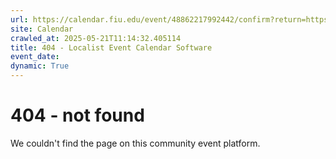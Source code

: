 ```yaml
---
url: https://calendar.fiu.edu/event/48862217992442/confirm?return=https%3A%2F%2Fcalendar.fiu.edu%2Fevent%2Fsummer-b-last-day-to-submit-an-appeal-for-the-repeat-surcharge-fee
site: Calendar
crawled_at: 2025-05-21T11:14:32.405114
title: 404 - Localist Event Calendar Software
event_date: 
dynamic: True
---
```


# 404 - not found
We couldn't find the page on this community event platform.
